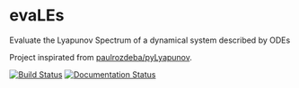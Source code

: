 # evaLEs
Evaluate the Lyapunov Spectrum of a dynamical system described by ODEs 

Project inspirated from [paulrozdeba/pyLyapunov](https://github.com/paulrozdeba/pyLyapunov). 

[![Build Status](https://www.travis-ci.com/dodogabrie/evaLEs.svg?branch=main)](https://www.travis-ci.com/dodogabrie/evaLEs)
[![Documentation Status](https://readthedocs.org/projects/evales/badge/?version=latest)](https://evales.readthedocs.io/en/latest/?badge=latest)
